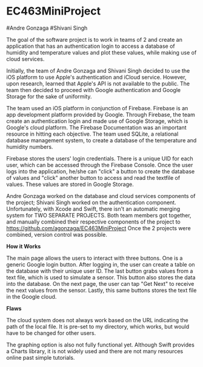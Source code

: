 # EC463MiniProject
#Andre Gonzaga
#Shivani Singh


The goal of the software project is to work in teams of 2 and create an application that
has an authentication login to access a database of humidity and temperature values and plot these
values, while making use of cloud services. 

Initially, the team of Andre Gonzaga and Shivani Singh decided to use the iOS platform to use 
Apple's authentication and iCloud service. However, upon research, learned that Apple's API is not 
available to the public. The team then decided to proceed with Google authentication and Google 
Storage for the sake of uniformity. 

The team used an iOS platform in conjunction of Firebase. Firebase is an app development platform 
provided by Google. Through Firebase, the team create an authentication login and made use of Google 
Storage, which is Google's cloud platform. The Firebase Documentation was an important resource in 
hitting each objective. The team used SQLite, a relational database management system, to create a database 
of the temperature and humidity numbers. 

Firebase stores the users' login credentials. There is a unique UID for each user, which can be accessed
through the Firebase Console. Once the user logs into the application, he/she can "click" a button to create 
the database of values and "click" another button to access and read the textfile of values. These values are 
stored in Google Storage. 

Andre Gonzaga worked on the database and cloud services components of the project; Shivani Singh
worked on the authentication component. Unfortunately, with Xcode and Swift, there isn't an 
automatic merging system for TWO SEPARATE PROJECTS. Both team members got together, and manually combined their 
respective components of the project to https://github.com/agonzaga/EC463MiniProject
Once the 2 projects were combined, version control was possible.


<b> How it Works</b>

The main page allows the users to interact with three buttons. One is a generic Google login button. After logging in, the user can create a table on the database with their unique user ID. The last button grabs values from a text file, which is used to simulate a sensor. This button also stores the data into the database. On the next page, the user can tap "Get Next" to receive the next values from the sensor. Lastly, this same buttons stores the text file in the Google cloud.

<b> Flaws </b>

The cloud system does not always work based on the URL indicating the path of the local file. It is pre-set to my directory, which works, but would have to be changed for other users.

The graphing option is also not fully functional yet. Although Swift provides a Charts library, it is not widely used and there are not many resources online past simple tutorials. 
